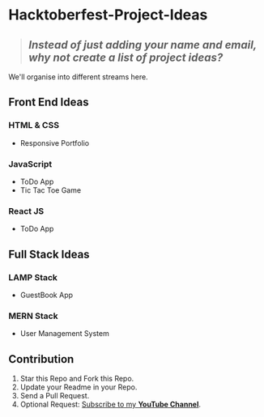 # Hacktoberfest-Project-Ideas

> ## *Instead of just adding your name and email, why not create a list of project ideas?*

We'll organise into different streams here.

## Front End Ideas

### HTML & CSS

* Responsive Portfolio

### JavaScript

* ToDo App
* Tic Tac Toe Game

### React JS

* ToDo App

## Full Stack Ideas

### LAMP Stack

* GuestBook App

### MERN Stack

* User Management System

## Contribution

1. Star this Repo and Fork this Repo.
2. Update your Readme in your Repo.
3. Send a Pull Request.
4. Optional Request: [Subscribe to my **YouTube Channel**](https://www.youtube.com/praveenscience?sub_confirmation=1).
